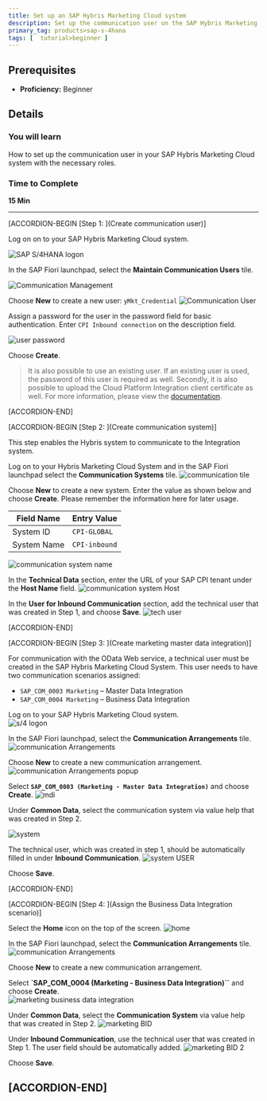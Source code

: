```yaml
---
title: Set up an SAP Hybris Marketing Cloud system
description: Set up the communication user on the SAP Hybris Marketing Cloud system.
primary_tag: products>sap-s-4hana
tags: [  tutorial>beginner ]
---
```


## Prerequisites  
 - **Proficiency:** Beginner

## Details
### You will learn  
How to set up the communication user in your SAP Hybris Marketing Cloud system with the necessary roles.

### Time to Complete
**15 Min**

---

[ACCORDION-BEGIN [Step 1: ](Create communication user)]

Log on on to your SAP Hybris Marketing Cloud system.

![SAP S/4HANA logon](1.png)

In the SAP Fiori launchpad, select the **Maintain Communication Users** tile.

![Communication Management](2.png)

Choose **New** to create a new user: `yMkt_Credential`
![Communication User](3.png)

Assign a password for the user in the password field for basic authentication. Enter `CPI Inbound connection` on the description field.

![user password](4.png)  

Choose **Create**.
>It is also possible to use an existing user.  If an existing user is used, the password of this user is required as well. Secondly, it is also possible to upload the Cloud Platform Integration client certificate as well. For more information, please view the [documentation](https://help.sap.com/http.svc/rc/458b77f3adbd436ab2e3c6473132237c/1708/en-US/IntC4ChybrisMktCloudviaCPI.pdf).

[ACCORDION-END]

[ACCORDION-BEGIN [Step 2: ](Create communication system)]

This step enables the Hybris system to communicate to the Integration system.

Log on to your Hybris Marketing Cloud System and in the SAP Fiori launchpad select the **Communication Systems** tile.
![communication tile](5.png)  

Choose **New** to create a new system. Enter the value as shown below and choose **Create**.  Please remember the information here for later usage.  

Field Name             | Entry Value
---------              | -------------
System ID              | `CPI-GLOBAL`
System Name            | `CPI-inbound`

![communication system name](6.png)

In the **Technical Data** section, enter the URL of your SAP CPI tenant under the **Host Name** field.
![communication system Host](7.png)

In the **User for Inbound Communication** section, add the technical user that was created in Step 1, and choose **Save**.
![tech user](8.png)


[ACCORDION-END]


[ACCORDION-BEGIN [Step 3: ](Create marketing master data integration)]  

For communication with the OData Web service, a technical user must be created in the SAP Hybris Marketing Cloud System.
This user needs to have two communication scenarios assigned:  

 - `SAP_COM_0003 Marketing` – Master Data Integration   
 - `SAP_COM_0004 Marketing` – Business Data Integration  

Log on to your SAP Hybris Marketing Cloud system.  
![s/4 logon](1.png)

In the SAP Fiori launchpad, select the **Communication Arrangements** tile.  
![communication Arrangements](9.png)  

Choose **New** to create a new communication arrangement.
![communication Arrangements popup](10.png)  

Select **`SAP_COM_0003 (Marketing - Master Data Integration)`** and choose **Create**.
![mdi](11.png)  

Under **Common Data**, select the communication system via value help that was created in Step 2.

![system](12.png)  

The technical user, which was created in step 1, should be automatically filled in under **Inbound Communication**.
![system USER](13.png)

Choose **Save**.

[ACCORDION-END]

[ACCORDION-BEGIN [Step 4: ](Assign the Business Data Integration scenario)]


Select the **Home** icon on the top of the screen.
![home](18.png)

In the SAP Fiori launchpad, select the **Communication Arrangements** tile.  
![communication Arrangements](9.png)  

Choose **New** to create a new communication arrangement.

Select **`SAP_COM_0004 (Marketing - Business Data Integration)``** and choose **Create**.  
![marketing business data integration](14.png)

Under **Common Data**, select the **Communication System** via value help that was created in Step 2.
![marketing BID](16.png)

Under **Inbound Communication**, use the technical user that was created in Step 1.  The user field should be automatically added.
![marketing BID 2](17.png)  

Choose **Save**.

[ACCORDION-END]
---
